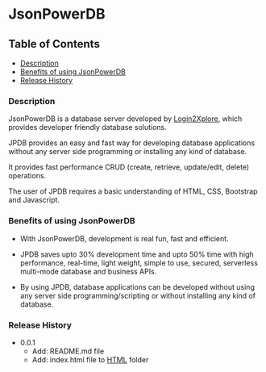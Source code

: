 # JsonPowerDB

## Table of Contents
- [Description](https://github.com/surajy1/JsonPowerDB-Project#description)
- [Benefits of using JsonPowerDB](https://github.com/surajy1/JsonPowerDB-Project#benefits-of-using-jsonpowerdb)
- [Release History](https://github.com/surajy1/JsonPowerDB-Project#release-history)

### Description
  JsonPowerDB is a database server developed by [Login2Xplore](https://login2explore.com/), which provides developer friendly database solutions.

  JPDB provides an easy and fast way for developing database applications without any server side programming or installing any kind of database.

  It provides fast performance CRUD (create, retrieve, update/edit, delete) operations.

  The user of JPDB requires a basic understanding of  HTML, CSS, Bootstrap and Javascript.

### Benefits of using JsonPowerDB
+ With JsonPowerDB, development is real fun, fast and efficient.

+ JPDB saves upto 30% development time and upto 50% time with high performance, real-time, light weight, simple to use, secured, serverless multi-mode database and business APIs.

+ By using JPDB, database applications can be developed without using any server side programming/scripting or without installing any kind of database.

### Release History
+ 0.0.1
  - Add: README.md file
  - Add: index.html file to [HTML](https://github.com/surajy1/JsonPowerDB-Project/tree/main/HTML) folder
